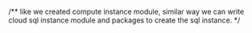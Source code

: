/** like we created compute instance module, similar way we can write cloud sql instance module and packages to create the sql instance. */
